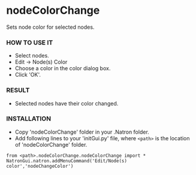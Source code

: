 # nodeColorChange

Sets node color for selected nodes.

### HOW TO USE IT

* Select nodes.
* Edit -> Node(s) Color
* Choose a color in the color dialog box.
* Click 'OK'.

### RESULT

* Selected nodes have their color changed.

### INSTALLATION

* Copy 'nodeColorChange' folder in your .Natron folder.
* Add following lines to your 'initGui.py' file, where ``<path>`` is the location of 'nodeColorChange' folder.

```
from <path>.nodeColorChange.nodeColorChange import *
NatronGui.natron.addMenuCommand('Edit/Node(s) color','nodeChangeColor')
```
